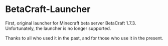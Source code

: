 # BetaCraft-Launcher

First, original launcher for Minecraft beta server BetaCraft 1.7.3.
Unfortunately, the launcher is no longer supported.

Thanks to all who used it in the past, and for those who use it in the present.
